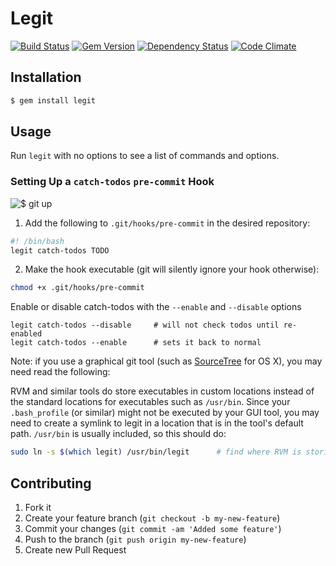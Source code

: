 # Legit

[![Build Status](https://travis-ci.org/dillonkearns/legit.png)](https://travis-ci.org/dillonkearns/legit)
[![Gem Version](https://fury-badge.herokuapp.com/rb/legit.png)](http://badge.fury.io/rb/legit)
[![Dependency Status](https://gemnasium.com/dillonkearns/legit.png)](https://gemnasium.com/dillonkearns/legit)
[![Code Climate](https://codeclimate.com/badge.png)](https://codeclimate.com/github/dillonkearns/dotfile-linker)

## Installation
```bash
$ gem install legit
```

## Usage
Run `legit` with no options to see a list of commands and options.

### Setting Up a `catch-todos` `pre-commit` Hook
![$ git up](http://i.imgur.com/rv0AfQi.png)

1. Add the following to `.git/hooks/pre-commit` in the desired repository:
```bash
#! /bin/bash
legit catch-todos TODO
```

2. Make the hook executable (git will silently ignore your hook otherwise):
```bash
chmod +x .git/hooks/pre-commit
```

Enable or disable catch-todos with the `--enable` and `--disable` options
```
legit catch-todos --disable     # will not check todos until re-enabled
legit catch-todos --enable      # sets it back to normal
```

Note: if you use a graphical git tool (such as [SourceTree](http://http://www.sourcetreeapp.com/) for OS X), you may need read the following:

RVM and similar tools do store executables in custom locations instead of the standard locations for executables such as `/usr/bin`. Since your `.bash_profile` (or similar) might not be executed by your GUI tool, you may need to create a symlink to legit in a location that is in the tool's default path. `/usr/bin` is usually included, so this should do:
```bash
sudo ln -s $(which legit) /usr/bin/legit      # find where RVM is storing legit and add a symlink to it in /usr/bin
```

## Contributing

1. Fork it
2. Create your feature branch (`git checkout -b my-new-feature`)
3. Commit your changes (`git commit -am 'Added some feature'`)
4. Push to the branch (`git push origin my-new-feature`)
5. Create new Pull Request
